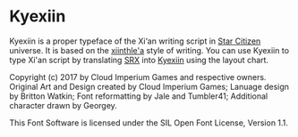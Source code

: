 # Kyexiin

Kyexiin is a proper typeface of the Xi‘an writing script in [Star Citizen](https://starcitizen.tools/Star_Citizen) universe. It is based on the [xiinthle'a](https://starcitizen.tools/xiinthle'a) style of writing. You can use Kyexiin to type Xi'an script by translating [SRX](https://starcitizen.tools/Standard_Romanized_Xi%E2%80%99an) into [Kyexiin](https://starcitizen.tools/Kyexiin) using the layout chart.

Copyright (c) 2017 by Cloud Imperium Games and respective owners. Original Art and Design created by Cloud Imperium Games; Lanuage design by Britton Watkin; Font reformatting by Jale and Tumbler41; Additional character drawn by Georgey.

This Font Software is licensed under the SIL Open Font License, Version 1.1.
